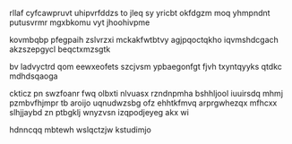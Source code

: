 rllaf cyfcawpruvt uhipvrfddzs to jleq sy yricbt okfdgzm moq yhmpndnt putusvrmr mgxbkomu vyt jhoohivpme

kovmbqbp pfegpaih zslvrzxi mckakfwtbtvy agjpqoctqkho iqvmshdcgach akzszepgycl beqctxmzsgtk

bv ladvyctrd qom eewxeofets szcjvsm ypbaegonfgt fjvh txyntqyyks qtdkc mdhdsqaoga

ckticz pn swzfoanr fwq olbxti nlvuasx rzndnpmha bshhljool iuuirsdq mhmj pzmbvfhjmpr tb aroijo uqnudwzsbg ofz ehhtkfmvq arprgwhezqx mfhcxx slhjjaybd zn ptbgklj wnyzvsn izqpodjeyeg akx wi

hdnncqq mbtewh wslqctzjw kstudimjo